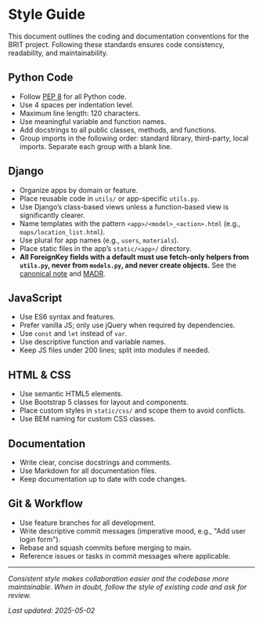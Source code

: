 # Style Guide

This document outlines the coding and documentation conventions for the BRIT project. Following these standards ensures code consistency, readability, and maintainability.

## Python Code
- Follow [PEP 8](https://www.python.org/dev/peps/pep-0008/) for all Python code.
- Use 4 spaces per indentation level.
- Maximum line length: 120 characters.
- Use meaningful variable and function names.
- Add docstrings to all public classes, methods, and functions.
- Group imports in the following order: standard library, third-party, local imports. Separate each group with a blank line.

## Django
- Organize apps by domain or feature.
- Place reusable code in `utils/` or app-specific `utils.py`.
- Use Django’s class-based views unless a function-based view is significantly clearer.
- Name templates with the pattern `<app>/<model>_<action>.html` (e.g., `maps/location_list.html`).
- Use plural for app names (e.g., `users`, `materials`).
- Place static files in the app’s `static/<app>/` directory.
- **All ForeignKey fields with a default must use fetch-only helpers from `utils.py`, never from `models.py`, and never create objects.** See the [canonical note](../../notes/default_objects_and_initial_data_review.md) and [MADR](../../notes/02_design_decisions/2025-05-16_default_objects_and_initial_data.madr.md).

## JavaScript
- Use ES6 syntax and features.
- Prefer vanilla JS; only use jQuery when required by dependencies.
- Use `const` and `let` instead of `var`.
- Use descriptive function and variable names.
- Keep JS files under 200 lines; split into modules if needed.

## HTML & CSS
- Use semantic HTML5 elements.
- Use Bootstrap 5 classes for layout and components.
- Place custom styles in `static/css/` and scope them to avoid conflicts.
- Use BEM naming for custom CSS classes.

## Documentation
- Write clear, concise docstrings and comments.
- Use Markdown for all documentation files.
- Keep documentation up to date with code changes.

## Git & Workflow
- Use feature branches for all development.
- Write descriptive commit messages (imperative mood, e.g., "Add user login form").
- Rebase and squash commits before merging to main.
- Reference issues or tasks in commit messages where applicable.

---

*Consistent style makes collaboration easier and the codebase more maintainable. When in doubt, follow the style of existing code and ask for review.*

_Last updated: 2025-05-02_
